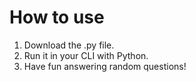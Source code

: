 # How to use
1. Download the .py file.
2. Run it in your CLI with Python.
3. Have fun answering random questions!
